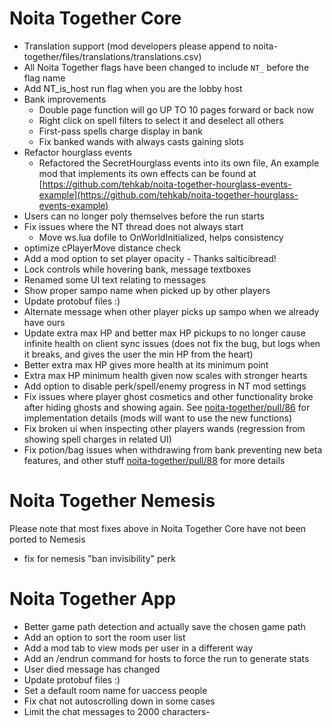 # Noita Together Core

- Translation support (mod developers please append to noita-together/files/translations/translations.csv)
- All Noita Together flags have been changed to include `NT_` before the flag name 
- Add NT_is_host run flag when you are the lobby host
- Bank improvements
    - Double page function will go UP TO 10 pages forward or back now
    - Right click on spell filters to select it and deselect all others
    - First-pass spells charge display in bank
    - Fix banked wands with always casts gaining slots
- Refactor hourglass events 
  - Refactored the SecretHourglass events into its own file, An example mod that implements its own effects can be found at [https://github.com/tehkab/noita-together-hourglass-events-example](https://github.com/tehkab/noita-together-hourglass-events-example)
- Users can no longer poly themselves before the run starts 
- Fix issues where the NT thread does not always start
  - Move ws.lua dofile to OnWorldInitialized, helps consistency 
- optimize cPlayerMove distance check 
- Add a mod option to set player opacity - Thanks salticibread!
- Lock controls while hovering bank, message textboxes
- Renamed some UI text relating to messages
- Show proper sampo name when picked up by other players
- Update protobuf files :)
- Alternate message when other player picks up sampo when we already have ours
- Update extra max HP and better max HP pickups to no longer cause infinite health on client sync issues (does not fix the bug, but logs when it breaks, and gives the user the min HP from the heart)
- Better extra max HP gives more health at its minimum point
- Extra max HP minimum health given now scales with stronger hearts
- Add option to disable perk/spell/enemy progress in NT mod settings
- Fix issues where player ghost cosmetics and other functionality broke after hiding ghosts and showing again. See [noita-together/pull/86](https://github.com/Noita-Together/noita-together/pull/86) for implementation details (mods will want to use the new functions) 
- Fix broken ui when inspecting other players wands (regression from showing spell charges in related UI)
- Fix potion/bag issues when withdrawing from bank preventing new beta features, and other stuff [noita-together/pull/88](https://github.com/Noita-Together/noita-together/pull/88) for more details

# Noita Together Nemesis

Please note that most fixes above in Noita Together Core have not been ported to Nemesis

- fix for nemesis "ban invisibility" perk

# Noita Together App

- Better game path detection and actually save the chosen game path
- Add an option to sort the room user list
- Add a mod tab to view mods per user in a different way 
- Add an /endrun command for hosts to force the run to generate stats 
- User died message has changed
- Update protobuf files :)
- Set a default room name for uaccess people
- Fix chat not autoscrolling down in some cases
- Limit the chat messages to 2000 characters- 
